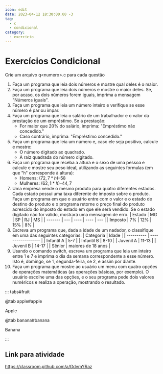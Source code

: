 ```yaml
---
icon: edit
date: 2023-04-12 18:30:00.00 -3
tag:
  - c
  - condicional
category:
  - exercicio
---
```


# Exercícios Condicional

Crie um arquivo q\<numero\>.c para cada questão

1. Faça um programa que leia dois números e mostre qual deles é o maior.
1. Faça um programa que leia dois números e mostre o maior deles. Se, por acaso, os dois números forem iguais, imprima a mensagem "Números iguais".
1. Faça um programa que leia um número inteiro e verifique se esse número é par ou ímpar.
1. Faça um programa que leia o salário de um trabalhador e o valor da prestação de um empréstimo. Se a prestação:
    - For maior que 20\% do salário, imprima: "Empréstimo não concedido."
    - Caso contrário, imprima: "Empréstimo concedido."
1. Faça um programa que leia um número e, caso ele seja positivo, calcule e mostre:
    - O número digitado ao quadrado.
    - A raiz quadrada do número digitado.
1. Faça um programa que receba a altura e o sexo de uma pessoa e calcule e mostre seu peso ideal, utilizando as seguintes fórmulas (em que "h" corresponde à altura):
    - Homens: $(72,7 * h) – 58$
    - Mulheres: $(62,1 * h) – 44,7$
1. Uma empresa vende o mesmo produto para quatro diferentes estados. Cada estado possui uma taxa diferente de imposto sobre o produto. Faça um programa em que o usuário entre com o valor e o estado de destino do produto e o programa retorne o preço final do produto acrescido do imposto do estado em que ele será vendido. Se o estado digitado não for válido, mostrará uma mensagem de erro.
    | Estado  | MG  | SP   | RJ   | MS  |
    | ------- | --- | ---- | ---- | --- |
    | Imposto | 7\% | 12\% | 15\% | 8\% |
1. Escreva um programa que, dada a idade de um nadador, o classifique em uma das seguintes categorias:
    | Categoria  | Idade              |
    | ---------- | ------------------ |
    | Infantil A | 5-7                |
    | Infantil B | 8-10               |
    | Juvenil A  | 11-13              |
    | Juvenil B  | 14-17              |
    | Sênior     | maiores de 18 anos |
1. Usando o comando switch, escreva um programa que leia um inteiro entre 1 e 7 e imprima o dia da semana correspondente a esse número. Isto é, domingo, se 1, segunda-feira, se 2, e assim por diante.
1. Faça um programa que mostre ao usuário um menu com quatro opções de operações matemáticas (as operações básicas, por exemplo). O usuário escolhe uma das opções, e o seu programa pede dois valores numéricos e realiza a operação, mostrando o resultado.


::: tabs#fruit

@tab apple#apple

Apple

@tab banana#banana

Banana

:::

## Link para atividade

https://classroom.github.com/a/GdvmYRaz

